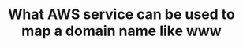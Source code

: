 ---
layout: all-exams
title: "What AWS service can be used to map a domain name like www"
blurb: "Route 53 is Amazon's DNS web service. Amazon Route 53 effectively connects user requests to infrastructure running in AWS – such as Amazon EC2 instance"
quid: 268
---
